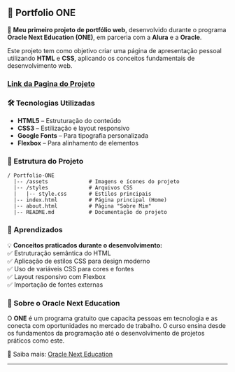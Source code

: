 ## 📌 Portfolio ONE  

🚀 **Meu primeiro projeto de portfólio web**, desenvolvido durante o programa **Oracle Next Education (ONE)**, em parceria com a **Alura** e a **Oracle**.  

Este projeto tem como objetivo criar uma página de apresentação pessoal utilizando **HTML** e **CSS**, aplicando os conceitos fundamentais de desenvolvimento web.  

### [Link da Pagina do Projeto](https://dev-start-portfolio.vercel.app/)  

### 🛠️ Tecnologias Utilizadas  
- **HTML5** – Estruturação do conteúdo  
- **CSS3** – Estilização e layout responsivo  
- **Google Fonts** – Para tipografia personalizada  
- **Flexbox** – Para alinhamento de elementos  

### 📂 Estrutura do Projeto  
```
/ Portfolio-ONE
  |-- /assets             # Imagens e ícones do projeto
  |-- /styles             # Arquivos CSS
  |   |-- style.css       # Estilos principais
  |-- index.html          # Página principal (Home)
  |-- about.html          # Página "Sobre Mim"
  |-- README.md           # Documentação do projeto
```

### 📌 Aprendizados  
💡 **Conceitos praticados durante o desenvolvimento:**  
✅ Estruturação semântica do HTML  
✅ Aplicação de estilos CSS para design moderno  
✅ Uso de variáveis CSS para cores e fontes  
✅ Layout responsivo com Flexbox  
✅ Importação de fontes externas  

### 📎 Sobre o Oracle Next Education  
O **ONE** é um programa gratuito que capacita pessoas em tecnologia e as conecta com oportunidades no mercado de trabalho. O curso ensina desde os fundamentos da programação até o desenvolvimento de projetos práticos como este.  

🔗 Saiba mais: [Oracle Next Education](https://www.oracle.com/br/education/oracle-next-education/)  

---
